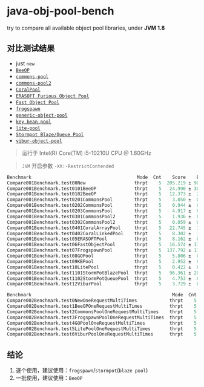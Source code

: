 # java-obj-pool-bench

try to compare all available object pool libraries, under **JVM 1.8**

## 对比测试结果

- just `new`
- [`BeeOP`](https://github.com/Chris2018998/BeeOP)
- [`commons-pool`](https://commons.apache.org/proper/commons-pool/)
- [`commons-pool2`](https://commons.apache.org/proper/commons-pool/)
- [`CoralPool`](https://github.com/coralblocks/CoralPool/)
- [`ERASOFT Furious Object Pool`](https://code.google.com/archive/p/furious-objectpool/)
- [`Fast Object Pool`](https://github.com/DanielYWoo/fast-object-pool)
- [`frogspawn`](https://itcraft.cn/frogspawn/)
- [`generic-object-pool`](https://github.com/bbottema/generic-object-pool)
- [`key bean pool`](https://github.com/gondor/kbop/)
- [`lite-pool`](https://github.com/nextopcn/lite-pool)
- [`Stormpot Blaze/Queue Pool`](http://chrisvest.github.io/stormpot/)
- [`vibur-object-pool`](https://github.com/vibur/vibur-object-pool)

> 运行于 Intel(R) Core(TM) i5-10210U CPU @ 1.60GHz

> `JVM` 开启参数 `-XX:-RestrictContended`

```verilog
Benchmark                                       Mode  Cnt    Score    Error   Units
Compare001Benchmark.test00New                  thrpt    5  205.219 ± 90.634  ops/us
Compare001Benchmark.test0101BeeOP              thrpt    5   24.990 ± 30.747  ops/us
Compare001Benchmark.test0102BeeOP              thrpt    5   12.373 ±  2.314  ops/us
Compare001Benchmark.test0201CommonsPool        thrpt    5    3.050 ±  0.187  ops/us
Compare001Benchmark.test0202CommonsPool        thrpt    5    0.944 ±  0.084  ops/us
Compare001Benchmark.test0203CommonsPool        thrpt    5    4.917 ±  0.223  ops/us
Compare001Benchmark.test0301CommonsPool2       thrpt    5    1.936 ±  0.035  ops/us
Compare001Benchmark.test0302CommonsPool2       thrpt    5    0.059 ±  0.006  ops/us
Compare001Benchmark.test0401CoralArrayPool     thrpt    5   22.745 ±  1.376  ops/us
Compare001Benchmark.test0402CoralLinkedPool    thrpt    5    8.302 ±  1.113  ops/us
Compare001Benchmark.test05ERASOFTPool          thrpt    5    8.162 ±  0.319  ops/us
Compare001Benchmark.test06FastObjectPool       thrpt    5   16.574 ± 17.230  ops/us
Compare001Benchmark.test07FrogspawnPool        thrpt    5  137.792 ± 11.821  ops/us
Compare001Benchmark.test08GOPool               thrpt    5    5.806 ±  0.506  ops/us
Compare001Benchmark.test09KBPool               thrpt    5    2.952 ±  0.626  ops/us
Compare001Benchmark.test10LitePool             thrpt    5    0.422 ±  0.044  ops/us
Compare001Benchmark.test1101StormPotBlazePool  thrpt    5   96.361 ± 20.628  ops/us
Compare001Benchmark.test1102StormPotQueuePool  thrpt    5    4.753 ±  0.592  ops/us
Compare001Benchmark.test12ViburPool            thrpt    5    3.729 ±  0.169  ops/us
```

```verilog
Benchmark                                                    Mode  Cnt      Score      Error   Units
Compare002Benchmark.test0NewOneRequestMultiTimes            thrpt    5   6227.045 ± 2143.521  ops/ms
Compare002Benchmark.test1BeeOPOneRequestMultiTimes          thrpt    5  11614.665 ± 1636.184  ops/ms
Compare002Benchmark.test2CommonsPoolOneRequestMultiTimes    thrpt    5     58.541 ±    3.104  ops/ms
Compare002Benchmark.test3FrogspawnPoolOneRequestMultiTimes  thrpt    5    873.924 ±   18.034  ops/ms
Compare002Benchmark.test4GOPoolOneRequestMultiTimes         thrpt    5    172.718 ±    8.730  ops/ms
Compare002Benchmark.test5LitePoolOneRequestMultiTimes       thrpt    5    432.140 ±   72.527  ops/ms
Compare002Benchmark.test6ViburPoolOneRequestMultiTimes      thrpt    5    140.157 ±    3.787  ops/ms
```

## 结论

1. 逐个使用，建议使用：`frogspawn`/`stormpot`(`blaze pool`)
2. 一批使用，建议使用：`BeeOP`
